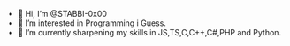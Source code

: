 - 👋 Hi, I’m @STABBI-0x00
- 👀 I’m interested in Programming i Guess.
- 🌱 I’m currently sharpening my skills in JS,TS,C,C++,C#,PHP and Python.

<!---
STABBI-0x00/STABBI-0x00 is a ✨ special ✨ repository because its `README.md` (this file) appears on your GitHub profile.
You can click the Preview link to take a look at your changes.
--->
